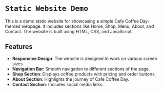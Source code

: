 # `Static Website Demo`

This is a demo static website for showcasing a simple Cafe Coffee Day-themed webpage. It includes sections like Home, Shop, Menu, About, and Contact. The website is built using HTML, CSS, and JavaScript.

## Features

- **Responsive Design**: The website is designed to work on various screen sizes.
- **Navigation Bar**: Smooth navigation to different sections of the page.
- **Shop Section**: Displays coffee products with pricing and order buttons.
- **About Section**: Highlights the journey of Cafe Coffee Day.
- **Contact Section**: Includes social media links.
